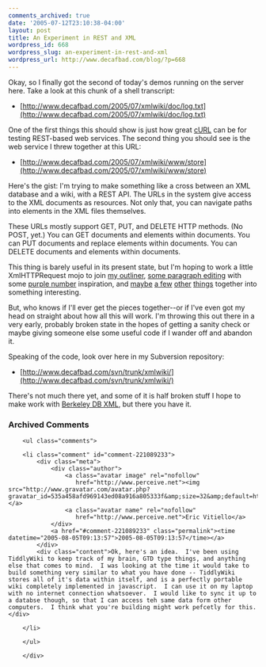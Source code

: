 ```yaml
---
comments_archived: true
date: '2005-07-12T23:10:38-04:00'
layout: post
title: An Experiment in REST and XML
wordpress_id: 668
wordpress_slug: an-experiment-in-rest-and-xml
wordpress_url: http://www.decafbad.com/blog/?p=668
---
```

Okay, so I finally got the second of today's demos running on the server here.  Take a look at this chunk of a shell transcript:

* [http://www.decafbad.com/2005/07/xmlwiki/doc/log.txt](http://www.decafbad.com/2005/07/xmlwiki/doc/log.txt)

One of the first things this should show is just how great [cURL][curl] can be for testing REST-based web services.  The second thing you should see is the web service I threw together at this URL:

* [http://www.decafbad.com/2005/07/xmlwiki/www/store](http://www.decafbad.com/2005/07/xmlwiki/www/store)

Here's the gist: I'm trying to make something like a cross between an XML database and a wiki, with a REST API.  The URLs in the system give access to the XML documents as resources.  Not only that, you can navigate paths into elements in the XML files themselves.  

These URLs mostly support GET, PUT, and DELETE HTTP methods.  (No POST, yet.)  You can GET documents and elements within documents.  You can PUT documents and replace elements within documents.  You can DELETE documents and elements within documents.

This thing is barely useful in its present state, but I'm hoping to work a little XmlHTTPRequest mojo to join [my outliner][outliner], [some paragraph editing][qmpara] with some [purple number][pn] inspiration, and [maybe][d0] [a few][da] [other][d1] [things][d2] together into something interesting.

But, who knows if I'll ever get the pieces together--or if I've even got my head on straight about how all this will work.  I'm throwing this out there in a very early, probably broken state in the hopes of getting a sanity check or maybe giving someone else some useful code if I wander off and abandon it.

Speaking of the code, look over here in my Subversion repository:

* [http://www.decafbad.com/svn/trunk/xmlwiki/](http://www.decafbad.com/svn/trunk/xmlwiki/)

There's not much there yet, and some of it is half broken stuff I hope to make work with [Berkeley DB XML][dbxml], but there you have it.

[pn]: http://www.eekim.com/software/purple/purple.html
[dbxml]: http://www.sleepycat.com/products/xml.shtml
[da]: http://www.decafbad.com/blog/2004/12/23/abook1
[d0]: http://www.decafbad.com/blog/2004/11/30/nextgenwebapps
[d1]: http://www.decafbad.com/blog/2005/07/02/css_treemaps
[d2]: http://www.decafbad.com/blog/2005/07/02/drag_the_boxes_stretch_the_lines
[qmpara]: http://www.quirksmode.org/dom/cms.html
[outliner]: http://www.decafbad.com/blog/2005/07/12/xoxo_outliner_experiment
[curl]: http://curl.haxx.se

<div id="comments" class="comments archived-comments">
            <h3>Archived Comments</h3>
            
        <ul class="comments">
            
        <li class="comment" id="comment-221089233">
            <div class="meta">
                <div class="author">
                    <a class="avatar image" rel="nofollow" 
                       href="http://www.perceive.net"><img src="http://www.gravatar.com/avatar.php?gravatar_id=535a458afd969143ed08a916a805333f&amp;size=32&amp;default=http://mediacdn.disqus.com/1320279820/images/noavatar32.png"/></a>
                    <a class="avatar name" rel="nofollow" 
                       href="http://www.perceive.net">Eric Vitiello</a>
                </div>
                <a href="#comment-221089233" class="permalink"><time datetime="2005-08-05T09:13:57">2005-08-05T09:13:57</time></a>
            </div>
            <div class="content">Ok, here's an idea.  I've been using TiddlyWiki to keep track of my brain, GTD type things, and anything else that comes to mind.  I was looking at the time it would take to build something very similar to what you have done -- TiddlyWiki stores all of it's data within itself, and is a perfectly portable wiki completely implemented in javascript.  I can use it on my laptop with no internet connection whatsoever.  I would like to sync it up to a databse though, so that I can access teh same data form other computers.  I think what you're building might work pefcetly for this.</div>
            
        </li>
    
        </ul>
    
        </div>
    